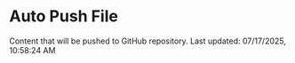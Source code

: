 # Auto Push File

Content that will be pushed to GitHub repository.
Last updated: 07/17/2025, 10:58:24 AM